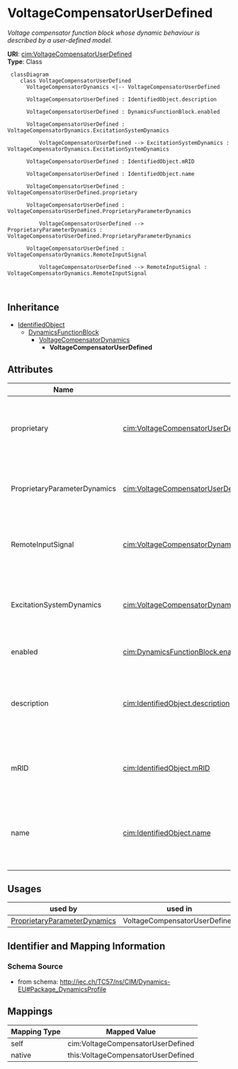 # VoltageCompensatorUserDefined


_Voltage compensator function block whose dynamic behaviour is described by <font color="#0f0f0f">a user-defined model.</font>_





**URI**: [cim:VoltageCompensatorUserDefined](http://iec.ch/TC57/CIM100#VoltageCompensatorUserDefined)<br />
**Type**: Class




```mermaid
 classDiagram
    class VoltageCompensatorUserDefined
      VoltageCompensatorDynamics <|-- VoltageCompensatorUserDefined
      
      VoltageCompensatorUserDefined : IdentifiedObject.description
        
      VoltageCompensatorUserDefined : DynamicsFunctionBlock.enabled
        
      VoltageCompensatorUserDefined : VoltageCompensatorDynamics.ExcitationSystemDynamics
        
          VoltageCompensatorUserDefined --> ExcitationSystemDynamics : VoltageCompensatorDynamics.ExcitationSystemDynamics
        
      VoltageCompensatorUserDefined : IdentifiedObject.mRID
        
      VoltageCompensatorUserDefined : IdentifiedObject.name
        
      VoltageCompensatorUserDefined : VoltageCompensatorUserDefined.proprietary
        
      VoltageCompensatorUserDefined : VoltageCompensatorUserDefined.ProprietaryParameterDynamics
        
          VoltageCompensatorUserDefined --> ProprietaryParameterDynamics : VoltageCompensatorUserDefined.ProprietaryParameterDynamics
        
      VoltageCompensatorUserDefined : VoltageCompensatorDynamics.RemoteInputSignal
        
          VoltageCompensatorUserDefined --> RemoteInputSignal : VoltageCompensatorDynamics.RemoteInputSignal
        
      
```





## Inheritance
* [IdentifiedObject](IdentifiedObject.md)
    * [DynamicsFunctionBlock](DynamicsFunctionBlock.md)
        * [VoltageCompensatorDynamics](VoltageCompensatorDynamics.md)
            * **VoltageCompensatorUserDefined**



## Attributes


| Name | URI | Cardinality and Range | Description | Inheritance |
| ---  | --- | --- | --- | --- |
| proprietary | [cim:VoltageCompensatorUserDefined.proprietary](http://iec.ch/TC57/CIM100#VoltageCompensatorUserDefined.proprietary) | 1..1 <br />  boolean  | Behaviour is based on a proprietary model as opposed to a detailed model | direct |
| ProprietaryParameterDynamics | [cim:VoltageCompensatorUserDefined.ProprietaryParameterDynamics](http://iec.ch/TC57/CIM100#VoltageCompensatorUserDefined.ProprietaryParameterDynamics) | 0..* <br />  [ProprietaryParameterDynamics](ProprietaryParameterDynamics.md)  | Parameter of this proprietary user-defined model | direct |
| RemoteInputSignal | [cim:VoltageCompensatorDynamics.RemoteInputSignal](http://iec.ch/TC57/CIM100#VoltageCompensatorDynamics.RemoteInputSignal) | 0..1 <br />  [RemoteInputSignal](RemoteInputSignal.md)  | Remote input signal used by this voltage compensator model | [VoltageCompensatorDynamics](VoltageCompensatorDynamics.md) |
| ExcitationSystemDynamics | [cim:VoltageCompensatorDynamics.ExcitationSystemDynamics](http://iec.ch/TC57/CIM100#VoltageCompensatorDynamics.ExcitationSystemDynamics) | 1..1 <br />  [ExcitationSystemDynamics](ExcitationSystemDynamics.md)  | Excitation system model with which this voltage compensator is associated | [VoltageCompensatorDynamics](VoltageCompensatorDynamics.md) |
| enabled | [cim:DynamicsFunctionBlock.enabled](http://iec.ch/TC57/CIM100#DynamicsFunctionBlock.enabled) | 1..1 <br />  boolean  | Function block used indicator | [DynamicsFunctionBlock](DynamicsFunctionBlock.md) |
| description | [cim:IdentifiedObject.description](http://iec.ch/TC57/CIM100#IdentifiedObject.description) | 0..1 <br />  string  | The description is a free human readable text describing or naming the object | [IdentifiedObject](IdentifiedObject.md) |
| mRID | [cim:IdentifiedObject.mRID](http://iec.ch/TC57/CIM100#IdentifiedObject.mRID) | 1..1 <br />  string  | Master resource identifier issued by a model authority | [IdentifiedObject](IdentifiedObject.md) |
| name | [cim:IdentifiedObject.name](http://iec.ch/TC57/CIM100#IdentifiedObject.name) | 0..1 <br />  string  | The name is any free human readable and possibly non unique text naming the o... | [IdentifiedObject](IdentifiedObject.md) |





## Usages

| used by | used in | type | used |
| ---  | --- | --- | --- |
| [ProprietaryParameterDynamics](ProprietaryParameterDynamics.md) | VoltageCompensatorUserDefined | range | [VoltageCompensatorUserDefined](VoltageCompensatorUserDefined.md) |






## Identifier and Mapping Information







### Schema Source


* from schema: http://iec.ch/TC57/ns/CIM/Dynamics-EU#Package_DynamicsProfile





## Mappings

| Mapping Type | Mapped Value |
| ---  | ---  |
| self | cim:VoltageCompensatorUserDefined |
| native | this:VoltageCompensatorUserDefined |




